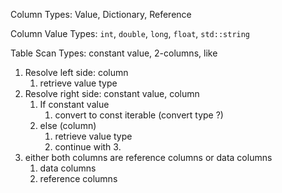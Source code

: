 Column Types: Value, Dictionary, Reference

Column Value Types: `int`, `double`, `long`, `float`, `std::string`



Table Scan Types: constant value, 2-columns, like



1. Resolve left side: column
   1. retrieve value type
2. Resolve right side: constant value, column
   1. If constant value
      1. convert to const iterable (convert type ?)
   2. else (column)
      1. retrieve value type
      2. continue with 3.
3. either both columns are reference columns or data columns
   1. data columns
   2. reference columns